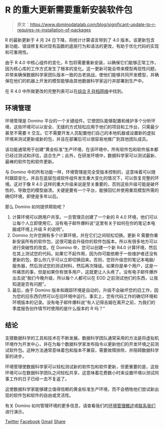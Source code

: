 # R 的重大更新需要重新安装软件包

> 原文：<https://www.dominodatalab.com/blog/significant-update-to-r-requires-re-installation-of-packages>

R 的最新更新于 4 月 24 日下降，将统计计算语言带到了 4.0 版本。该更新包含新功能、错误修复和对现有函数的底层行为和语法的更改，有助于优化代码的实现和可重用性。

由于 R 4.0 中核心组件的变化，R 包将需要重新安装，以确保它们能够正常工作，因为核心库的工作方式发生了根本的变化。这一更新可能会带来模型再现性问题，并带来确保数据科学家团队版本一致的古老挑战，使他们能够共同开发模型，并确保在他们的机器上开发的模型能够由其他数据科学家运行并部署到生产中。

在 R 4.0 中所做更改的完整列表可以在[综合 R 存档网络](https://cran.r-project.org/doc/manuals/r-devel/NEWS.html)中找到。

## 环境管理

环境管理是 Domino 平台的一个关键组件。它使团队能够配置和维护多个分析环境，这些环境可以以安全、无缝的方式轻松应用于他们的项目和工作台，只需最少甚至不需要 It 交互。它不需要开发人员配置他们自己的本地机器或设置新的虚拟环境来测试更新或新的包，并且在部署后可以很容易地推广到其他团队成员。

该功能通常用于创建“黄金标准”生产环境，在该环境中，所有软件包和软件版本都已经过测试和评估，适合生产；此外，在研发环境中，数据科学家可以测试最新、最棒的软件包和软件更新。

与 Domino 中的所有功能一样，环境管理是完全受版本控制的，这意味着可以随时跟踪变化，并且在底层包或软件组件发生重大变化的情况下，可以恢复完整的环境。这对于像 R 4.0 这样的重大升级来说是至关重要的，否则这些升级可能是破坏性的，导致您的模型崩溃。关键是要有一个平台，能够回忆并使用重现模型所需的确切环境，即使是多年以后。

那么 Domino 如何提供帮助呢？

1.  计算环境可以跨用户共享。一旦管理员创建了一个新的 R 4.0 环境，他们可以让每个人立即使用它。没有电子邮件爆料说“这里有关于如何在你的笔记本电脑或环境上升级 R 的说明”。
2.  Domino 允许您拥有多个计算环境，并在它们之间轻松切换。更新 R 需要你重新安装所有的软件包，这很可能会升级你的软件包版本。所以有很多地方可以进行突破性的改变。在 Domino 中，您可以创建一个新 R4.0 计算环境，然后在其上测试您的代码。如果它不起作用，因为你可能依赖于一些维护者还没有更新的包，那么你几乎可以立即切换回来。否则，您将升级您的笔记本电脑/服务器，然后测试您的测试材料，然后再次降级。如果你是单个用户，这是一件痛苦的事，但是如果你有很多用户，这就更让人头疼了。没有电子邮件爆炸出去说“我们今晚升级，所以每个人都可以在 EOD 之前测试他们的东西，让我知道是否有问题”。
3.  最后，由于 Domino 版本和跟踪环境是自动的，升级不会破坏您的旧工作，因为您的旧东西仍然可以在旧环境中运行。事实上，您有代码工作的确切环境和环境版本的记录。没有电子邮件爆料说“有人记得吉姆在离开之前，为我们的季度报告创作情节时使用的是什么版本的 R 吗？”

## 结论

支撑数据科学的工具和技术在不断发展。数据科学团队通常采用的方法是将虚拟机环境作为开发中心，并在为每个数据科学家发布指令以更新他们的开发环境之前测试软件包。这种方法通常意味着包和版本不兼容，需要故障排除，并阻碍数据科学家的进步。

环境管理使数据科学家可以轻松测试新的软件包和软件更新，但更重要的是，这些环境可以在数据科学团队之间轻松共享，这意味着花费数小时来设置环境以测试同事工作的日子已经一去不复返了。

这使数据科学家能够建立值得信赖的黄金标准生产环境，而不会牺牲他们尝试新出现的软件包和软件的自由或灵活性。

有关 Domino 如何管理环境的更多信息，请查看我们的[环境管理概述](https://docs.dominodatalab.com/en/4.1/reference/environments/Environment_management.html)或[联系我们](https://www.dominodatalab.com/contact-us/)进行演示。

[Twitter](/#twitter) [Facebook](/#facebook) [Gmail](/#google_gmail) [Share](https://www.addtoany.com/share#url=https%3A%2F%2Fwww.dominodatalab.com%2Fblog%2Fsignificant-update-to-r-requires-re-installation-of-packages%2F&title=Significant%20update%20to%20R%20requires%20re-installation%20of%20packages)